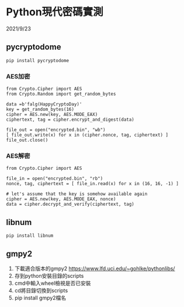 # Python現代密碼實測
2021/9/23

## pycryptodome
```
pip install pycryptodome
```

### AES加密
```
from Crypto.Cipher import AES
from Crypto.Random import get_random_bytes

data =b'falg(HappyCryptoDay)'
key = get_random_bytes(16)
cipher = AES.new(key, AES.MODE_EAX)
ciphertext, tag = cipher.encrypt_and_digest(data)

file_out = open("encrypted.bin", "wb")
[ file_out.write(x) for x in (cipher.nonce, tag, ciphertext) ]
file_out.close()
```
### AES解密
```
from Crypto.Cipher import AES

file_in = open("encrypted.bin", "rb")
nonce, tag, ciphertext = [ file_in.read(x) for x in (16, 16, -1) ]

# let's assume that the key is somehow available again
cipher = AES.new(key, AES.MODE_EAX, nonce)
data = cipher.decrypt_and_verify(ciphertext, tag)
```

## libnum
```
pip install libnum
```

## gmpy2
1. 下載適合版本的gmpy2 https://www.lfd.uci.edu/~gohlke/pythonlibs/
2. 存到python安裝目錄的scripts
3. cmd中輸入wheel檢視是否已安裝
4. cd將目錄切換到scripts
5. pip install gmpy2檔名
